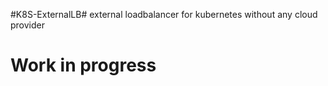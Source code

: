 #K8S-ExternalLB#
external loadbalancer for kubernetes without any cloud provider

# Work in progress #
